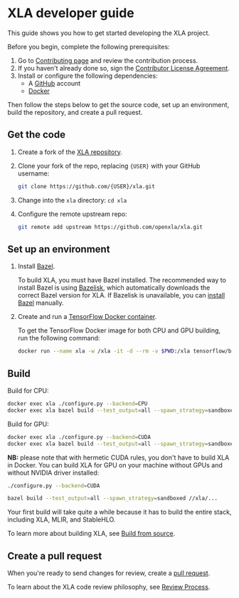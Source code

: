 # XLA developer guide

This guide shows you how to get started developing the XLA project.

Before you begin, complete the following prerequisites:

1.  Go to [Contributing page](contributing.md) and review the contribution
    process.
2.  If you haven't already done so, sign the
    [Contributor License Agreement](https://cla.developers.google.com/about).
3.  Install or configure the following dependencies:
    -   A [GitHub](https://github.com/) account
    -   [Docker](https://www.docker.com/)

Then follow the steps below to get the source code, set up an environment, build
the repository, and create a pull request.

## Get the code

1.  Create a fork of the [XLA repository](https://github.com/openxla/xla).
2.  Clone your fork of the repo, replacing `{USER}` with your GitHub username:
    ```sh
    git clone https://github.com/{USER}/xla.git
    ```

3.  Change into the `xla` directory: `cd xla`

4.  Configure the remote upstream repo:
    ```sh
    git remote add upstream https://github.com/openxla/xla.git
    ```

## Set up an environment

1.  Install [Bazel](https://bazel.build/install).

    To build XLA, you must have Bazel installed. The recommended way to install
    Bazel is using [Bazelisk](https://github.com/bazelbuild/bazelisk#readme),
    which automatically downloads the correct Bazel version for XLA. If Bazelisk
    is unavailable, you can [install Bazel](https://bazel.build/install)
    manually.

2.  Create and run a
    [TensorFlow Docker container](https://www.tensorflow.org/install/docker).

    To get the TensorFlow Docker image for both CPU and GPU building, run the
    following command:

    ```sh
    docker run --name xla -w /xla -it -d --rm -v $PWD:/xla tensorflow/build:latest-python3.9 bash
    ```

## Build

Build for CPU:

```sh
docker exec xla ./configure.py --backend=CPU
docker exec xla bazel build --test_output=all --spawn_strategy=sandboxed //xla/...
```

Build for GPU:

```sh
docker exec xla ./configure.py --backend=CUDA
docker exec xla bazel build --test_output=all --spawn_strategy=sandboxed //xla/...
```

**NB:** please note that with hermetic CUDA rules, you don't have to build XLA
in Docker. You can build XLA for GPU on your machine without GPUs and without
NVIDIA driver installed:

```sh
./configure.py --backend=CUDA

bazel build --test_output=all --spawn_strategy=sandboxed //xla/...
```

Your first build will take quite a while because it has to build the entire
stack, including XLA, MLIR, and StableHLO.

To learn more about building XLA, see [Build from source](build_from_source.md).

## Create a pull request

When you're ready to send changes for review, create a
[pull request](https://docs.github.com/en/pull-requests/collaborating-with-pull-requests/proposing-changes-to-your-work-with-pull-requests/about-pull-requests).

To learn about the XLA code review philosophy, see
[Review Process](contributing.md#review-process).
